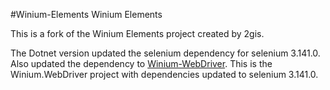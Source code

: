#Winium-Elements
Winium Elements

This is a fork of the Winium Elements project created by 2gis.

The Dotnet version updated the selenium dependency for selenium 3.141.0.
Also updated the dependency to [Winium-WebDriver](https://github.com/kgmouri/Winium.WebDriver).
This is the Winium.WebDriver project with dependencies updated to selenium 3.141.0.
